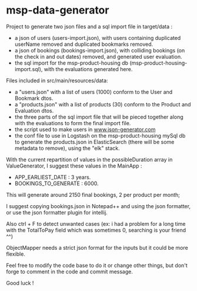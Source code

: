 # msp-data-generator

Project to generate two json files and a sql import file in target/data : 
 - a json of users (users-import.json), with users containing duplicated userName removed 
   and duplicated bookmarks removed.
 - a json of bookings (bookings-import.json), with colliding bookings (on the check in and out dates) removed,
   and generated user evaluation.
 - the sql import for the msp-product-housing db (msp-product-housing-import.sql), 
   with the evaluations generated here.

Files included in src/main/resources/data:
 - a "users.json" with a list of users (1000) conform to the User and Bookmark dtos.
 - a "products.json" with a list of products (30) conform to the Product and Evaluation dtos.
 - the three parts of the sql import file that will be pieced together along with the evaluations to form
   the final import file.
 - the script used to make users in www.json-generator.com
 - the conf file to use in Logstash on the msp-product-housing mySql db to generate the products.json in ElasticSearch
 (there will be some metadata to remove), using the "elk" stack.

With the current repartition of values in the possibleDuration array in ValueGenerator, 
I suggest these values in the MainApp :
 - APP_EARLIEST_DATE : 3 years.
 - BOOKINGS_TO_GENERATE : 6000.
 
This will generate around 2150 final bookings, 2 per product per month;

I suggest copying bookings.json in Notepad++ and using the json formatter, or use the json formatter plugin for intellij.

Also ctrl + F to detect unwanted cases (ex: i had a problem for a long time with the TotalToPay field 
which was sometimes 0, searching is your friend ^^)

ObjectMapper needs a strict json format for the inputs but it could be more flexible.

Feel free to modify the code base to do it or change other things, but don't forge to comment in the code 
and commit message.

Good luck !

